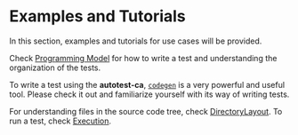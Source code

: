 # Examples and Tutorials

In this section, examples and tutorials for use cases will be provided.  

Check [Programming Model](ProgrammingModel.md) for how to write a test and understanding the organization of the tests.

To write a test using the **autotest-ca**, [`codegen`](https://playwright.dev/java/docs/codegen) is a very powerful and useful tool.
Please check it out and familiarize yourself with its way of writing tests.

For understanding files in the source code tree, check [DirectoryLayout](DirectoryLayout.md).
To run a test, check [Execution](Execution.md).